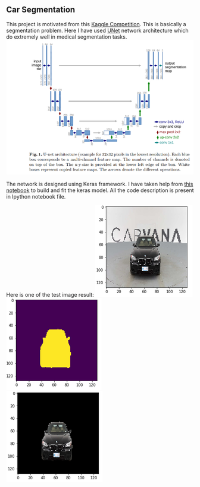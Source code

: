 ## Car Segmentation
This project is motivated from this [Kaggle Competition](https://www.kaggle.com/c/carvana-image-masking-challenge). This is basically a segmentation problem. Here I have used [UNet](https://arxiv.org/abs/1505.04597) network architecture which do extremely well in medical segmentation tasks. 
![Unet Architecture](https://github.com/Mushahid2521/Car_Segmentation/blob/master/Unet_architecture.PNG)

The network is designed using Keras framework. I have taken help from [this notebook](https://www.kaggle.com/keegil/keras-u-net-starter-lb-0-277/notebook) to build and fit the keras model. All the code description is present in Ipython notebook file.

Here is one of the test image result:
![Image](https://github.com/Mushahid2521/Car_Segmentation/blob/master/image.PNG)![mask](https://github.com/Mushahid2521/Car_Segmentation/blob/master/mask.PNG)![masked car](https://github.com/Mushahid2521/Car_Segmentation/blob/master/mask_img.PNG)

